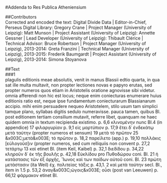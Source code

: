 #Addenda to Res Publica Atheniensium  

##Contributors  
Corrected and encoded the text: Digital Divide Data | Editor-in-Chief, Perseus Digital Library: Gregory Crane | Project Manager (University of Leipzig): Matt Munson | Project Assistant (University of Leipzig): Annette Gessner | Lead Developer (University of Leipzig): Thibault Clérice | Technical Advisor: Bruce Robertson | Project Manager (University of Leipzig), 2013-2014: Greta Franzini | Technical Manager (University of Leipzig), 2013-2015: Frederik Baumgardt | Project Assistant (University of Leipzig), 2013-2014: Simona Stoyanova  

##Text  
###1  
plagulis editionis meae absolutis, venit in manus Blassii edtio quarta, in qua sat ille multa multavit, non propter lectiones novas e papyro erutas, sed propter numeros quos etiam in Aristotelis oratione agnovisse sibi videtur. omnia afferendi non hic est locus; neque enim coniecturas enumerare huius editionis ratio est, neque ipse fundamentum coniecturarum Blassianarum accipio. mihi enim persuadere nequeo Aristotelem, stilo usum tam simplici tamque plano, syllabas digitis sedulo numeravisse. pauca tamen, quibus Bl. post editionem tertiam consilium mutavit, referre libet, quanquam ne haec quidem omnia in textum recipienda existimo. p. 6,6 κλινομένην nunc Bl.4 (in appendice) 17 φιλαργυρίαν p. 9,1 εἰς μαρτύπιον p. 17,9 ἔτει δ᾿ ἑνδεκάτῳ μετὰ ταύτην (propter numeros et sensum) 19 μετὰ τὸ πρῶτον 25 &x003C;μετὰ&x003E; τὸ πρῶτον p. 18,2 παρείλετο (app.) p. 19,10 πολλάκις [εὐλογοῦσ]ιν (propter numeros, sed cum relliquiis non convent p. 27,2 τετάρτῳ 13 καὶ etinet Bl. (item Keil, Kaibel) p. 32,1 διεδίδου p. 34,22 κληροῦν δ᾿ ἐκ τῆς βουλῆς p. 42,18 Εὐκλίδου pro Πυθοδώρου coni. Bl. 21 ἡ κατάστασις τῶν ἐξ ἀρχῆς, Ἴωνος καὶ των παίδων αὐτοῦ coni. Bl. 23 πρώτη μετάστασιν (ita Weil) ἐχ. πολιτείας τάξις p. 43,1. 2 καὶ μετὰ ταύτην secl. Bl., item in 1.5 p. 53,2 ἀναγ&x003C;ώγοις&x003E; οὗσι (post van Leeuwen) p. 66,12 φάρμακον etinet Bl.  
